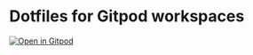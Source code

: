 # Dotfiles for Gitpod workspaces

[![Open in Gitpod](https://gitpod.io/button/open-in-gitpod.svg)](https://gitpod.io/#https://github.com/dreglad/gitpod-dotfiles)
